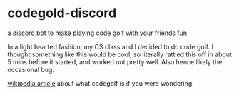 # codegold-discord
a discord bot to make playing code golf with your friends fun

In a light hearted fashion, my CS class and I decided to do code golf. I thought something like this would be cool, so literally rattled this off in about 5 mins before it started, and worked out pretty well. Also hence likely the occasional bug.

[wikipedia article](https://en.wikipedia.org/wiki/Code_golf) about what codegolf is if you were wondering.
